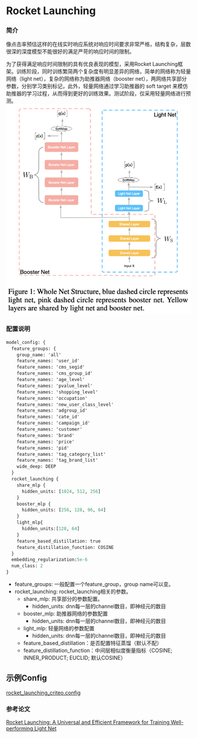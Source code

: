 # Rocket Launching

### 简介

像点击率预估这样的在线实时响应系统对响应时间要求非常严格，结构复杂，层数很深的深度模型不能很好的满足严苛的响应时间的限制。

为了获得满足响应时间限制的具有优良表现的模型，采用Rocket Launching框架。训练阶段，同时训练繁简两个复杂度有明显差异的网络，简单的网络称为轻量网络（light net），复杂的网络称为助推器网络（booster net），两网络共享部分参数，分别学习类别标记，此外，轻量网络通过学习助推器的 soft target 来模仿助推器的学习过程，从而得到更好的训练效果。测试阶段，仅采用轻量网络进行预测。
![autoint.png](../../images/models/rocket_launching.png)

### 配置说明

```protobuf
model_config: {
  feature_groups: {
    group_name: 'all'
    feature_names: 'user_id'
    feature_names: 'cms_segid'
    feature_names: 'cms_group_id'
    feature_names: 'age_level'
    feature_names: 'pvalue_level'
    feature_names: 'shopping_level'
    feature_names: 'occupation'
    feature_names: 'new_user_class_level'
    feature_names: 'adgroup_id'
    feature_names: 'cate_id'
    feature_names: 'campaign_id'
    feature_names: 'customer'
    feature_names: 'brand'
    feature_names: 'price'
    feature_names: 'pid'
    feature_names: 'tag_category_list'
    feature_names: 'tag_brand_list'
    wide_deep: DEEP
  }
  rocket_launching {
    share_mlp {
      hidden_units: [1024, 512, 256]
    }
    booster_mlp {
      hidden_units: [256, 128, 96, 64]
    }
    light_mlp{
      hidden_units:[128, 64]
    }
    feature_based_distillation: true
    feature_distillation_function: COSINE
  }
  embedding_regularization:5e-6
  num_class: 2
}
```

- feature_groups: 一般配置一个feature_group，group name可以变。
- rocket_launching: rocket_launching相关的参数。
  - share_mlp: 共享部分的参数配置。
    - hidden_units: dnn每一层的channel数目，即神经元的数目
  - booster_mlp: 助推器网络的参数配置
    - hidden_units: dnn每一层的channel数目，即神经元的数目
  - light_mlp: 轻量网络的参数配置
    - hidden_units: dnn每一层的channel数目，即神经元的数目
  - feature_based_distillation：是否配置特征蒸馏（默认不配）
  - feature_distillation_function：中间层相似度衡量指标（COSINE; INNER_PRODUCT; EUCLID; 默认COSINE）

## 示例Config

[rocket_launching_criteo.config](https://tzrec.oss-cn-beijing.aliyuncs.com/config/models/rocket_launching_criteo.config)

### 参考论文

[Rocket Launching: A Universal and Efficient Framework for Training Well-performing Light Net](https://arxiv.org/abs/1708.04106)

